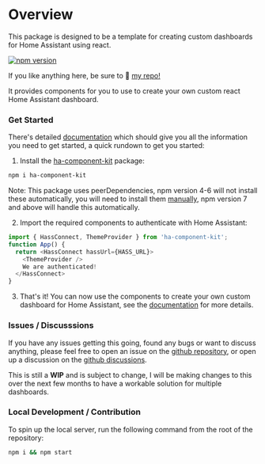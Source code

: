 # Overview

This package is designed to be a template for creating custom dashboards for Home Assistant using react.

[![npm version](https://badge.fury.io/js/ha-component-kit.svg)](https://badge.fury.io/js/ha-component-kit)

If you like anything here, be sure to 🌟 [my repo!](https://github.com/shannonhochkins/ha-component-kit)

It provides components for you to use to create your own custom react Home Assistant dashboard.


### Get Started

There's detailed [documentation](https://shannonhochkins.github.io/ha-component-kit) which should give you all the information you need to get started, a quick rundown to get you started:


1. Install the [ha-component-kit](https://www.npmjs.com/package/ha-component-kit) package:

```bash
npm i ha-component-kit
```

Note: This package uses peerDependencies, npm version 4-6 will not install these automatically, you will need to install them [manually](https://stackoverflow.com/questions/35207380/how-to-install-npm-peer-dependencies-automatically), npm version 7 and above will handle this automatically.


2. Import the required components to authenticate with Home Assistant:

```ts
import { HassConnect, ThemeProvider } from 'ha-component-kit';
function App() {
  return <HassConnect hassUrl={HASS_URL}>
    <ThemeProvider />
    We are authenticated!
  </HassConnect>
}
```

3. That's it! You can now use the components to create your own custom dashboard for Home Assistant, see the [documentation](https://shannonhochkins.github.io/ha-component-kit) for more details.

### Issues / Discusssions
If you have any issues getting this going, found any bugs or want to discuss anything, please feel free to open an issue on the [github repository](https://github.com/shannonhochkins/ha-component-kit/issues), or open up a discussion on the [github discussions](https://github.com/shannonhochkins/ha-component-kit/discussions).


This is still a **WIP** and is subject to change, I will be making changes to this over the next few months to have a workable solution for multiple dashboards.

### Local Development / Contribution
To spin up the local server, run the following command from the root of the repository:

```bash
npm i && npm start
```
